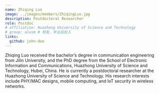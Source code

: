 ```yaml
---
name: Zhiqing Luo
image: ../images/members/ZhiqingLuo.jpg
description: Postdoctoral Researcher
role: Postdoc
# affiliation: Huazhong University of Science and Technology
# group: alusm # 校友，毕业后拉入
links:
  github: john-doe
---
```


Zhiqing Luo received the bachelor’s degree in communication engineering from Jilin University, and the PhD degree from the School of Electronic Information and Communications, Huazhong University of Science and Technology, Hubei, China. He is currently a postdoctoral researcher at the Huazhong University of Science and Technology. His research interests include PHY/MAC designs, mobile computing, and IoT security in wireless networks.

